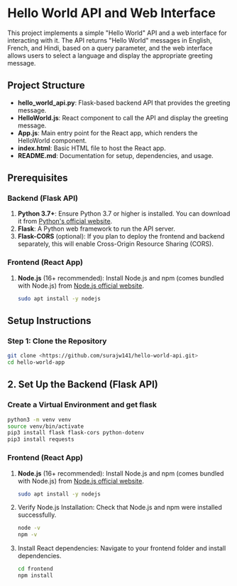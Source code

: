 # Hello World API and Web Interface

This project implements a simple "Hello World" API and a web interface for interacting with it. The API returns "Hello World" messages in English, French, and Hindi, based on a query parameter, and the web interface allows users to select a language and display the appropriate greeting message.

## Project Structure

- **hello_world_api.py**: Flask-based backend API that provides the greeting message.
- **HelloWorld.js**: React component to call the API and display the greeting message.
- **App.js**: Main entry point for the React app, which renders the HelloWorld component.
- **index.html**: Basic HTML file to host the React app.
- **README.md**: Documentation for setup, dependencies, and usage.

## Prerequisites

### Backend (Flask API)
1. **Python 3.7+**: Ensure Python 3.7 or higher is installed. You can download it from [Python's official website](https://www.python.org/).
2. **Flask**: A Python web framework to run the API server.
3. **Flask-CORS** (optional): If you plan to deploy the frontend and backend separately, this will enable Cross-Origin Resource Sharing (CORS).


### Frontend (React App)
1. **Node.js** (16+ recommended): Install Node.js and npm (comes bundled with Node.js) from [Node.js official website](https://nodejs.org/).
   ```bash
   sudo apt install -y nodejs


## Setup Instructions

### Step 1: Clone the Repository
   ```bash
   git clone <https://github.com/surajw141/hello-world-api.git>
   cd hello-world-app
   ```


## 2. Set Up the Backend (Flask API)

### Create a Virtual Environment and get flask
```bash
python3 -m venv venv
source venv/bin/activate
pip3 install flask flask-cors python-dotenv
pip3 install requests
```


### Frontend (React App)
1. **Node.js** (16+ recommended): Install Node.js and npm (comes bundled with Node.js) from [Node.js official website](https://nodejs.org/).

   ```bash
   sudo apt install -y nodejs

2. Verify Node.js Installation: Check that Node.js and npm were installed successfully.
   ```bash
   node -v
   npm -v
   
3. Install React dependencies: Navigate to your frontend folder and install dependencies.
   ```bash
   cd frontend
   npm install
